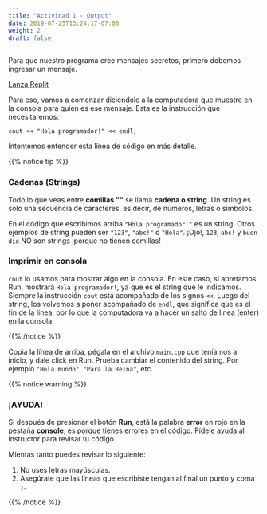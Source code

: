```yaml
---
title: "Actividad 1 - Output"
date: 2019-07-25T13:24:17-07:00
weight: 2
draft: false
---
```


Para que nuestro programa cree mensajes secretos, primero debemos ingresar un mensaje.

<a class="my-2 mx-4 btn btn-info" href="https://replit.com/@nuevofoundation/activity-1" target="_blank">Lanza Replit</a>

Para eso, vamos a comenzar diciendole a la computadora que muestre en la consola para quien es ese mensaje. Esta es la instrucción que necesitaremos:

```
cout << "Hola programador!" << endl;
```

Intentemos entender esta línea de código en más detalle.

{{% notice tip %}}

### Cadenas (Strings)

Todo lo que veas entre **comillas ""** se llama **cadena o string**. Un string es solo una secuencia de caracteres, es decir, de números, letras o símbolos.

En el código que escribimos arriba `"Hola programador!"` es un string. Otros ejemplos de string pueden ser `"123"`, `"abc!"` o `"Hola"`. ¡Ojo!, `123`, `abc!` y `buen día` NO son strings ¡porque no tienen comillas!

### Imprimir en consola

`cout` lo usamos para mostrar algo en la consola. En este caso, si apretamos Run, mostrará `Hola programador!`, ya que es el string que le indicamos.
Siempre la instrucción `cout` está acompañado de los signos `<<`. Luego del string, los volvemos a poner acompañado de `endl`, que significa que es el fin de la linea, por lo que la computadora va a hacer un salto de linea (enter) en la consola.

{{% /notice %}}

Copia la línea de arriba, pégala en el archivo `main.cpp` que teníamos al inicio, y dale click en Run. 
Prueba cambiar el contenido del string. Por ejemplo `"Hola mundo"`, `"Para la Reina"`, etc.

{{% notice warning %}}

### ¡AYUDA! 

Si después de presionar el botón **Run**, está la palabra **error** en rojo en la pestaña **console**, es porque tienes errores en el código. Pídele ayuda al instructor para revisar tu código.

Mientas tanto puedes revisar lo siguiente:

1. No uses letras mayúsculas.
2. Asegúrate que las líneas que escribiste tengan al final un punto y coma **`;`**.

{{% /notice %}}
